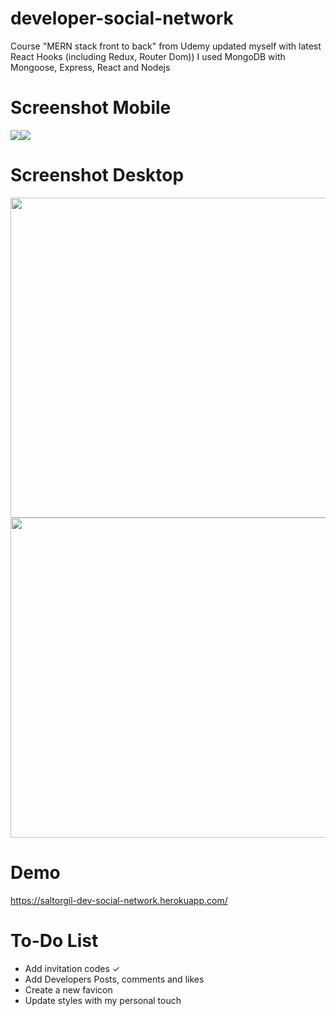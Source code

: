 # developer-social-network
Course "MERN stack front to back" from Udemy updated myself with latest React Hooks (including Redux, Router Dom)) I used MongoDB with Mongoose, Express, React and Nodejs

# Screenshot Mobile
<div style="display:flex">
<img src="https://raw.github.com/saltorgil/developer-social-network/master/client/public/m-demo1.png" />
<img src="https://raw.github.com/saltorgil/developer-social-network/master/client/public/m-demo2.png" />
  </div>

# Screenshot Desktop
<img src="https://raw.github.com/saltorgil/developer-social-network/master/client/public/d-demo1.png" width="512px"/>
<img src="https://raw.github.com/saltorgil/developer-social-network/master/client/public/d-demo2.png" width="512px"/>


# Demo
https://saltorgil-dev-social-network.herokuapp.com/

# To-Do List
- Add invitation codes &#10003;
- Add Developers Posts, comments and likes
- Create a new favicon
- Update styles with my personal touch



